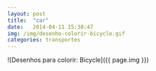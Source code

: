 ```yaml
---
layout: post
title:  "car"
date:   2014-04-11 15:38:47
img: /img/desenho-colorir-bicycle.gif
categories: transportes
---
```


![Desenhos para colorir: Bicycle]({{ page.img }})
